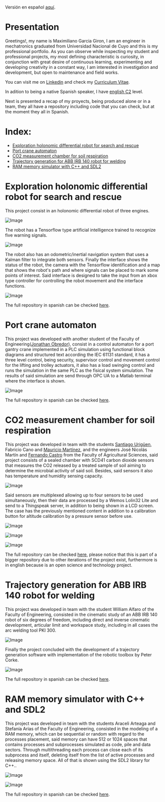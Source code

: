 Versión en español [aquí](https://github.com/MaximilianoGarcia716/Portafolio).
# Presentation
Greetings!, my name is Maximiliano Garcia Giron, I am an engineer in mechatronics graduated from Universidad Nacional de Cuyo and this is my professional portfolio. As you can observe while inspecting my student and professional projects, my most defining characteristic is curiosity, in conjunction with great desire of continuous learning, experimenting and developing creativity in a constant way, I am interested in investigation and development, but open to maintenance and field works.

You can visit me on [Linkedin](https://www.linkedin.com/in/maximiliano-garcia-giron-01a9251ba/) and check my [Curriculum Vitae](https://github.com/MaximilianoGarcia716/Portfolio/blob/main/Curriculum%20Vitae/CURRICULUM%20VITAE%20Garcia%20Maximiliano%20-%20english.pdf).

In adition to being a native Spanish speaker, I have [english C2](https://efset.org/cert/wq7khc) level.

Next is presented a recap of my proyects, being produced alone or in a team, they all have a repository including code that you can check, but at the moment they all in Spanish.

# Index:
- [Exploration holonomic differential robot for search and rescue](#Item1)
- [Port crane automaton](#Item2)
- [CO2 measurement chamber for soil respiration](#Item3)
- [Trajectory generation for ABB IRB 140 robot for welding](#Item4)
- [RAM memory simulator with C++ and SDL2](#Item5)

<a id="Item1"></a>
# Exploration holonomic differential robot for search and rescue

This project consist in an holonomic differential robot of three engines.

![Image](https://raw.githubusercontent.com/MaximilianoGarcia716/Portafolio/main/Imagenes/03.jpg)

The robot has a Tensorflow type artificial intelligence trained to recognize five warning signals.

![Image](https://raw.githubusercontent.com/MaximilianoGarcia716/Portafolio/main/Imagenes/01.jpg)

The robot also has an odometric/inertial navigation system that uses a Kalman filter to integrate both sensors. Finally the interface shows the status of the robot, the camera with the Tensorflow identification and a map that shows the robot's path and where signals can be placed to mark some points of interest. Said interface is designed to take the input from an xbox type controller for controlling the robot movement and the interface functions.

![Image](https://raw.githubusercontent.com/MaximilianoGarcia716/Portafolio/main/Imagenes/02.jpg)

The full repository in spanish can be checked [here](https://github.com/MaximilianoGarcia716/Proyecto-Final-de-Estudios).

<a id="Item2"></a>
# Port crane automaton

This project was developed with another student of the Faculty of Engineering([Jonathan Obredor](https://github.com/jonathan-obredor)), consist in a control automaton for a port gantry crane implemented in a PLC simulation using functional block diagrams and structured text according the IEC 61131 standard, it has a three level control, being security, supervisor control and movement control for the lifting and trolley actuators, it also has a load swinging control and runs the simulation in the same PLC as the fisical system simulation. The results of said simulation are send through OPC UA to a Matlab terminal where the interface is shown.

![Image](https://raw.githubusercontent.com/MaximilianoGarcia716/Portafolio/main/Imagenes/04.jpg)

The full repository in spanish can be checked [here](https://github.com/MaximilianoGarcia716/Automata-de-grua-portuaria).

<a id="Item3"></a>
# CO2 measurement chamber for soil respiration

This project was developed in team with the students [Santiago Urigüen](https://github.com/Santi-Uriguen), Fabricio Cano and [Mauricio Martínez](https://github.com/MauriM2023), and the engineers José Nicolás Martín and [Fernando Castro](https://github.com/nanocastro) from the Faculty of Agricultural Sciences, said project consists of a sealed chamber with SCD41 carbon dioxide sensors that measures the CO2 released by a treated sample of soil aiming to determine the microbial activity of said soil. Besides, said sensors it also has temperature and humidity sensing capacity.

![Image](https://raw.githubusercontent.com/GenericLab/CO2-soil-respiration-chamber/main/hardware/WEMOS-lolin32_Multiplexing_SCD41%20schematics/Soil%20Chamber.jpg)

Said sensors are multiplexed allowing up to four sensors to be used simultaneously, then their data are processed by a Wemos Lolin32 Lite and send to a Thingspeak server, in addition to being shown in a LCD screen. The case has the previously mentioned content in addition to a calibration button for altitude calibration by a pressure sensor before use.

![Image](https://raw.githubusercontent.com/GenericLab/CO2-soil-respiration-chamber/main/hardware/WEMOS-lolin32_Multiplexing_SCD41%20schematics/Soil%20Chamber%20Cabinet.jpg)

![Image](https://raw.githubusercontent.com/GenericLab/CO2-soil-respiration-chamber/main/hardware/WEMOS-lolin32_Multiplexing_SCD41%20schematics/Soil%20Chamber%20Cabinet%20with%20conections.jpeg)

![Image](https://raw.githubusercontent.com/GenericLab/CO2-soil-respiration-chamber/main/hardware/WEMOS-lolin32_Multiplexing_SCD41%20schematics/Cabinet%20while%20Measuring.jpeg)

The full repository can be checked [here](https://github.com/GenericLab/CO2-soil-respiration-chamber/tree/main/software/ESP32-S2/WEMOS-lolin32_Multiplexing_SCD41), please notice that this is part of a bigger repository due to other iterations of the project exist, furthermore is in english because is an open science and technology project.

<a id="Item4"></a>
# Trajectory generation for ABB IRB 140 robot for welding

This project was developed in team with the student William Alfaro of the Faculty of Engineering, consisted in the cinematic study of an ABB IRB 140 robot of six degrees of freedom, including direct and inverse cinematic development, articular limit and workspace study, including in all cases the arc welding tool PKI 300.

![Image](https://raw.githubusercontent.com/MaximilianoGarcia716/Portafolio/main/Imagenes/05.jpg)

Finally the project concluded with the development of a trajectory generation software with implementation of the robotic toolbox by Peter Corke.

![Image](https://raw.githubusercontent.com/MaximilianoGarcia716/Portafolio/main/Imagenes/06.jpg)

The full repository in spanish can be checked [here](https://github.com/MaximilianoGarcia716/Cinematica-y-soldadura-ABB-IRB-140).

<a id="Item5"></a>
# RAM memory simulator with C++ and SDL2

This project was developed in team with the students Araceli Arteaga and Stefanía Arias of the Faculty of Engineering, consisted in the modeling of a RAM memory, which can be sequential or random with regard to the processes placement, said memory can have 512 or 1024 spaces that contains processes and subprocesses simulated as code, pile and data sectors. Through multithreading each process can close each of its subprocess and itself, deleting itself from the list of active processes and releasing memory space. All of that is shown using the SDL2 library for C++..

![Image](https://raw.githubusercontent.com/MaximilianoGarcia716/Portafolio/main/Imagenes/07.jpg)

![Image](https://raw.githubusercontent.com/MaximilianoGarcia716/Portafolio/main/Imagenes/08.jpg)

The full repository in spanish can be checked [here](https://github.com/MaximilianoGarcia716/Simulador-RAM).
